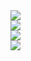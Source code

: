 

<div>
    <img src="assets/db/img/blogs/Freelance_31.jpg" class="blog-image" />
</div>

<div>
    <img src="assets/db/img/blogs/Freelance_32.jpg" class="blog-image" />
</div>

<div>
    <img src="assets/db/img/blogs/Freelance_33.jpg" class="blog-image" />
</div>

<div>
    <img src="assets/db/img/blogs/Freelance_34.jpg" class="blog-image" />
</div>
